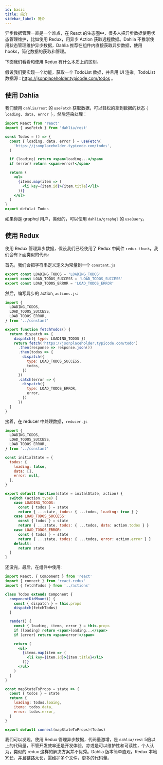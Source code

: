 ```yaml
---
id: basic
title: 简介
sidebar_label: 简介
---
```


异步数据管理一直是一个难点，在 React 的生态圈中，很多人把异步数据使用状态管理维护，比如使用 Redux，用异步 Action 获取远程数据。Dahlia 不推崇使用状态管理维护异步数据，Dahlia 推荐在组件内直接获取异步数据，使用 hooks，简化数据的获取和管理。

下面我们看看和使用 Redux 有什么本质上的区别。

假设我们要实现一个功能，获取一个 TodoList 数据，并且用 UI 渲染。TodoList 数据源：https://jsonplaceholder.typicode.com/todos 。

## 使用 Dahlia

我们使用 `dahlia/rest` 的 `useFetch` 获取数据，可以轻松的拿到数据的状态 `{ loading, data, error }`，然后渲染处理：

```jsx
import React from 'react'
import { useFetch } from 'dahlia/rest'

const Todos = () => {
  const { loading, data, error } = useFetch(
    'https://jsonplaceholder.typicode.com/todos',
  )

  if (loading) return <span>loading...</span>
  if (error) return <span>error!</span>

  return (
    <ul>
      {items.map(item => (
        <li key={item.id}>{item.title}</li>
      ))}
    </ul>
  )
}
export defulat Todos
```

如果你是 graphql 用户，类似的，可以使用 `dahlia/graphql` 的 `useQuery`。

## 使用 Redux

使用 Redux 管理异步数据，假设我们已经使用了 Redux 中间件 `redux-thunk`，我们会有下面类似的代码:

首先，我们会把字符串定义定义为常量到一个 `constant.js`

```js
export const LOADING_TODOS = 'LOADING_TODOS'
export const LOAD_TODOS_SUCCESS = 'LOAD_TODOS_SUCCESS'
export const LOAD_TODOS_ERROR = 'LOAD_TODOS_ERROR'
```

然后，编写异步的 action, `actions.js`:

```js
import {
  LOADING_TODOS,
  LOAD_TODOS_SUCCESS,
  LOAD_TODOS_ERROR,
} from '../constant'

export function fetchTodos() {
  return dispatch => {
    dispatch({ type: LOADING_TODOS })
    return fetch('https://jsonplaceholder.typicode.com/todo')
      .then(response => response.json())
      .then(todos => {
        dispatch({
          type: LOAD_TODOS_SUCCESS,
          todos,
        })
      })
      .catch(error => {
        dispatch({
          type: LOAD_TODOS_ERROR,
          error,
        })
      })
  }
}
```

接着，在 reducer 中处理数据，`reducer.js`

```js
import {
  LOADING_TODOS,
  LOAD_TODOS_SUCCESS,
  LOAD_TODOS_ERROR,
} from '../constant'

const initialState = {
  todos: {
    loading: false,
    data: [],
    error: null,
  },
}

export default function(state = initalState, action) {
  switch (action.type) {
    case LOADING_TODOS:
      const { todos } = state
      return { ...state, todos: { ...todos, loading: true } }
    case LOAD_TODOS_SUCCESS:
      const { todos } = state
      return { ...state, todos: { ...todos, data: action.todos } }
    case LOAD_TODOS_ERROR:
      const { todos } = state
      return { ...state, todos: { ...todos, error: action.error } }
    default:
      return state
  }
}
```

还没完，最后，在组件中使用:

```jsx
import React, { Component } from 'react'
import { connect } from 'react-redux'
import { fetchTodos } from '../actions'

class Todos extends Component {
  componentDidMount() {
    const { dispatch } = this.props
    dispatch(fetchTodos)
  }

  render() {
    const { loading, items, error } = this.props
    if (loading) return <span>loading...</span>
    if (error) return <span>error!</span>

    return (
      <ul>
        {items.map(item => (
          <li key={item.id}>{item.title}</li>
        ))}
      </ul>
    )
  }
}

const mapStateToProps = state => {
  const { todos } = state
  return {
    loading: todos.loaing,
    items: todos.data,
    error: todos.error,
  }
}

export default connect(mapStateToProps)(Todos)
```

我们可以发现，使用 Redux 管理异步数据，代码量激增，是 `dahlia/rest` 5倍以上的代码量，不管开发效率还是开发体验，亦或是可以维护性和可读性，个人认为，类似的 redux 这样的解决方案并不优秀。Dahlia 版本简单直观，Redux 本地冗长，并且链路太长，需维护多个文件，更多的代码量。